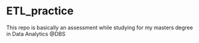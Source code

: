 # ETL_practice
This repo is basically an assessment while studying for my masters degree in Data Analytics @DBS
